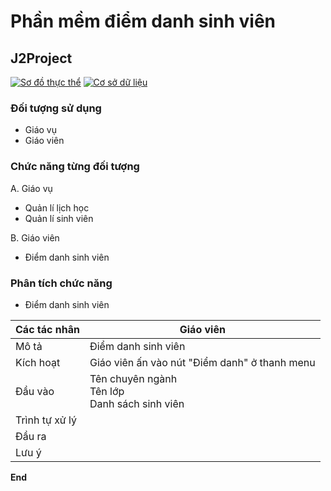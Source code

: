 # Phần mềm điểm danh sinh viên
## J2Project
[![Sơ đồ thực thể](https://app.diagrams.net/images/favicon-32x32.png)]()
[![Cơ sở dữ liệu](https://i.ibb.co/S7KTZxP/google-sheets-1.png)](https://docs.google.com/spreadsheets/d/1oAQ5MwUDSV8erZNFvdSFqot8FxNYvueNFC7K40-dwQo/edit#gid=0)

### Đối tượng sử dụng
- Giáo vụ
- Giáo viên

### Chức năng từng đối tượng
A. Giáo vụ
- Quản lí lịch học
- Quản lí sinh viên

B. Giáo viên
- Điểm danh sinh viên

### Phân tích chức năng
- Điểm danh sinh viên

| Các tác nhân | Giáo viên |
| ------ | ------ |
| Mô tả | Điểm danh sinh viên |
| Kích hoạt | Giáo viên ấn vào nút "Điểm danh" ở thanh menu |
| Đầu vào | Tên chuyên ngành<br>Tên lớp<br>Danh sách sinh viên |
| Trình tự xử lý | |
| Đầu ra | |
| Lưu ý | |

**End**